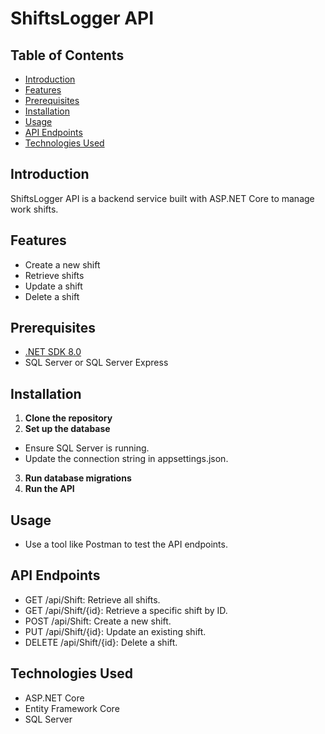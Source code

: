 # ShiftsLogger API

## Table of Contents
- [Introduction](#introduction)
- [Features](#features)
- [Prerequisites](#prerequisites)
- [Installation](#installation)
- [Usage](#usage)
- [API Endpoints](#api-endpoints)
- [Technologies Used](#technologies-used)

## Introduction
ShiftsLogger API is a backend service built with ASP.NET Core to manage work shifts.

## Features
- Create a new shift
- Retrieve shifts
- Update a shift
- Delete a shift

## Prerequisites
- [.NET SDK 8.0](https://dotnet.microsoft.com/download/dotnet/8.0)
- SQL Server or SQL Server Express

## Installation
1. **Clone the repository**
2. **Set up the database**
* Ensure SQL Server is running.
* Update the connection string in appsettings.json.
3. **Run database migrations**
4. **Run the API**

## Usage

* Use a tool like Postman to test the API endpoints.

## API Endpoints

* GET /api/Shift: Retrieve all shifts.
* GET /api/Shift/{id}: Retrieve a specific shift by ID.
* POST /api/Shift: Create a new shift.
* PUT /api/Shift/{id}: Update an existing shift.
* DELETE /api/Shift/{id}: Delete a shift.

## Technologies Used

* ASP.NET Core
* Entity Framework Core
* SQL Server